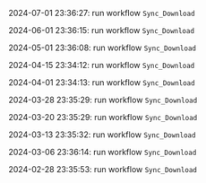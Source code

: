 2024-07-01 23:36:27: run workflow `Sync_Download` 

2024-06-01 23:36:15: run workflow `Sync_Download` 

2024-05-01 23:36:08: run workflow `Sync_Download` 

2024-04-15 23:34:12: run workflow `Sync_Download` 

2024-04-01 23:34:13: run workflow `Sync_Download` 

2024-03-28 23:35:29: run workflow `Sync_Download` 

2024-03-20 23:35:29: run workflow `Sync_Download` 

2024-03-13 23:35:32: run workflow `Sync_Download` 

2024-03-06 23:36:14: run workflow `Sync_Download` 

2024-02-28 23:35:53: run workflow `Sync_Download` 


